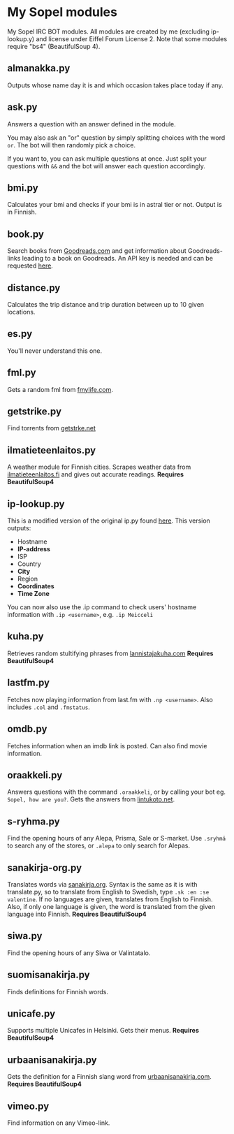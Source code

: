 My Sopel modules
=================

My Sopel IRC BOT modules. All modules are created by me (excluding ip-lookup.y) and license
under Eiffel Forum License 2. Note that some modules require "bs4" (BeautifulSoup 4).

almanakka.py
------------
Outputs whose name day it is and which occasion takes place today if any.

ask.py
------
Answers a question with an answer defined in the module.

You may also ask an "or" question by simply splitting choices with the word
`or`. The bot will then randomly pick a choice.

If you want to, you can ask multiple questions at once. Just split your
questions with `&&` and the bot will answer each question accordingly.

bmi.py
------
Calculates your bmi and checks if your bmi is in astral tier or not.
Output is in Finnish.

book.py
-------
Search books from [Goodreads.com](https://www.goodreads.com/) and get information
about Goodreads-links leading to a book on Goodreads. An API key is needed and can
be requested [here](https://www.goodreads.com/api/keys).

distance.py
-----------
Calculates the trip distance and trip duration between up to 10 given locations.

es.py
-----
You'll never understand this one.

fml.py
------
Gets a random fml from [fmylife.com](http://fmylife.com).

getstrike.py
------------
Find torrents from [getstrke.net](https://getstrike.net)

ilmatieteenlaitos.py
--------------------
A weather module for Finnish cities. Scrapes weather data from
[ilmatieteenlaitos.fi](http://ilmatieteenlaitos.fi) and gives out accurate
readings. **Requires BeautifulSoup4**

ip-lookup.py
-----
This is a modified version of the original ip.py found
[here](https://github.com/embolalia/Sopel). This version outputs:
* Hostname
* **IP-address**
* ISP
* Country
* **City**
* Region
* **Coordinates**
* **Time Zone**

You can now also use the .ip command to check users' hostname information with
`.ip <username>`, e.g. `.ip Meicceli`

kuha.py
-------
Retrieves random stultifying phrases from [lannistajakuha.com](http://lannistajakuha.com/random)
**Requires BeautifulSoup4**

lastfm.py
---------
Fetches now playing information from last.fm with `.np <username>`. Also includes `.col` and `.fmstatus`.

omdb.py
-------
Fetches information when an imdb link is posted. Can also find movie information.

oraakkeli.py
------------
Answers questions with the command `.oraakkeli`, or by calling your bot eg.
`Sopel, how are you?`. Gets the answers from [lintukoto.net](http://www.lintukoto.net/viihde/oraakkeli/index.php).

s-ryhma.py
----------
Find the opening hours of any Alepa, Prisma, Sale or S-market. Use `.sryhmä` to search any of the stores, or `.alepa` to only search for Alepas.

sanakirja-org.py
----------------
Translates words via [sanakirja.org](http://sanakirja.org/). Syntax is the same as it
is with translate.py, so to translate from English to Swedish, type `.sk :en :se valentine`.
If no languages are given, translates from English to Finnish. Also, if only one language
is given, the word is translated from the given language into Finnish.
**Requires BeautifulSoup4**

siwa.py
-------
Find the opening hours of any Siwa or Valintatalo.

suomisanakirja.py
-----------------
Finds definitions for Finnish words.

unicafe.py
----------
Supports multiple Unicafes in Helsinki. Gets their menus.
**Requires BeautifulSoup4**

urbaanisanakirja.py
-------------------
Gets the definition for a Finnish slang word from
[urbaanisanakirja.com](http://urbaanisanakirja.com).
**Requires BeautifulSoup4**

vimeo.py
--------
Find information on any Vimeo-link.
